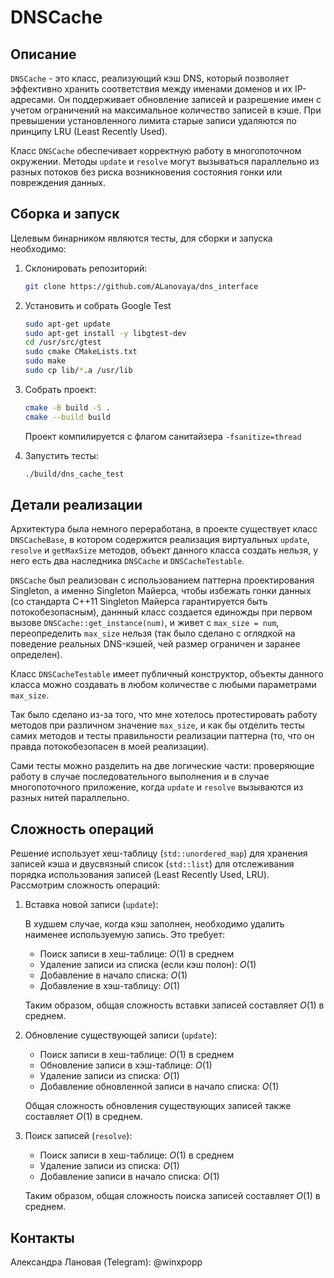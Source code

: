 # DNSCache
## Описание
```DNSCache``` - это класс, реализующий кэш DNS, который позволяет эффективно хранить соответствия между именами доменов и их IP-адресами. Он поддерживает обновление записей и разрешение имен с учетом ограничений на максимальное количество записей в кэше. При превышении установленного лимита старые записи удаляются по принципу LRU (Least Recently Used).

Класс ```DNSCache``` обеспечивает корректную работу в многопоточном окружении. Методы ```update``` и ```resolve``` могут вызываться параллельно из разных потоков без риска возникновения состояния гонки или повреждения данных.

## Сборка и запуск
Целевым бинарником являются тесты, для сборки и запуска необходимо:

1. Склонировать репозиторий:
    ```bash
   git clone https://github.com/ALanovaya/dns_interface
   ```

2. Установить и собрать Google Test
   ```bash
   sudo apt-get update
   sudo apt-get install -y libgtest-dev
   cd /usr/src/gtest
   sudo cmake CMakeLists.txt
   sudo make
   sudo cp lib/*.a /usr/lib
   ```

3. Собрать проект:
   ```bash
   cmake -B build -S .
   cmake --build build
   ```
    Проект компилируется с флагом санитайзера ```-fsanitize=thread```

4. Запустить тесты:
   ```bash
   ./build/dns_cache_test
   ```

## Детали реализации
Архитектура была немного переработана, в проекте существует класс ```DNSCacheBase```, в котором содержится реализация виртуальных ```update```, ```resolve``` и ```getMaxSize``` методов, объект данного класса создать нельзя, у него есть два наследника ```DNSCache``` и ```DNSCacheTestable```.

```DNSCache``` был реализован с использованием паттерна проектирования Singleton, а именно Singleton Майерса, чтобы избежать гонки данных (со стандарта С++11 Singleton Майерса гарантируется быть потокобезопасным), даннный класс создается единожды при первом вызове ```DNSCache::get_instance(num)```, и живет с ```max_size = num```, переопределить ```max_size``` нельзя (так было сделано с оглядкой на поведение реальных DNS-кэшей, чей размер ограничен и заранее определен). 

Класс ```DNSCacheTestable``` имеет публичный конструктор, объекты данного класса можно создавать в любом количестве с любыми параметрами ```max_size```.

Так было сделано из-за того, что мне хотелось протестировать работу методов при различном значение ```max_size```, и как бы отделить тесты самих методов и тесты правильности реализации паттерна (то, что он правда потокобезопасен в моей реализации).

Сами тесты можно разделить на две логические части: проверяющие работу в случае последовательного выполнения и в случае многопоточного приложение, когда ```update``` и ```resolve``` вызываются из разных нитей параллельно.

## Сложность операций
Решение использует хеш-таблицу (```std::unordered_map```) для хранения записей кэша и двусвязный список (```std::list```) для отслеживания порядка использования записей (Least Recently Used, LRU). Рассмотрим сложность операций:

1. Вставка новой записи (```update```):

    В худшем случае, когда кэш заполнен, необходимо удалить наименее используемую запись. Это требует:
    + Поиск записи в хеш-таблице: $O(1)$ в среднем
    + Удаление записи из списка (если кэш полон): $O(1)$
    + Добавление в начало списка: $O(1)$
    + Добавление в хэш-таблицу: $O(1)$
      
    Таким образом, общая сложность вставки записей составляет $O(1)$ в среднем.
 
2. Обновление существующей записи (```update```):

    + Поиск записи в хеш-таблице: $O(1)$ в среднем
    + Обновление записи в хэш-таблице: $O(1)$
    + Удаление записи из списка: $O(1)$
    + Добавление обновленной записи в начало списка: $O(1)$
    
    Общая сложность обновления существующих записей также составляет $O(1)$ в среднем.
    
3. Поиск записей (```resolve```):

    + Поиск записи в хеш-таблице: $O(1)$ в среднем
    + Удаление записи из списка: $O(1)$
    + Добавление записи в начало списка: $O(1)$
    
    Таким образом, общая сложность поиска записей составляет $O(1)$ в среднем.

## Контакты

Александра Лановая (Telegram): @winxpopp


